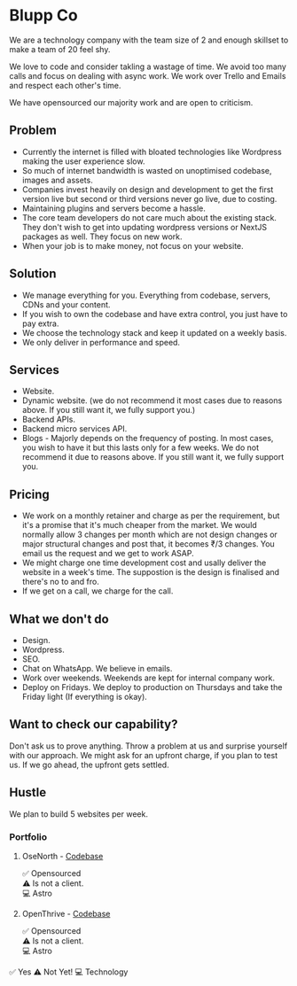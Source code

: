 # Blupp Co
We are a technology company with the team size of 2 and enough skillset to make a team of 20 feel shy.

We love to code and consider takling a wastage of time. We avoid too many calls and focus on dealing with async work. We work over Trello and Emails and respect each other's time.

We have opensourced our majority work and are open to criticism.

## Problem
- Currently the internet is filled with bloated technologies like Wordpress making the user experience slow.
- So much of internet bandwidth is wasted on unoptimised codebase, images and assets.
- Companies invest heavily on design and development to get the first version live but second or third versions never go live, due to costing.
- Maintaining plugins and servers become a hassle.
- The core team developers do not care much about the existing stack. They don't wish to get into updating wordpress versions or NextJS packages as well. They focus on new work.
- When your job is to make money, not focus on your website.

## Solution
- We manage everything for you. Everything from codebase, servers, CDNs and your content.
- If you wish to own the codebase and have extra control, you just have to pay extra.
- We choose the technology stack and keep it updated on a weekly basis.
- We only deliver in performance and speed.

## Services
- Website.
- Dynamic website. (we do not recommend it most cases due to reasons above. If you still want it, we fully support you.)
- Backend APIs.
- Backend micro services API.
- Blogs - Majorly depends on the frequency of posting. In most cases, you wish to have it but this lasts only for a few weeks. We do not recommend it due to reasons above. If you still want it, we fully support you.

## Pricing
- We work on a monthly retainer and charge as per the requirement, but it's a promise that it's much cheaper from the market. We would normally allow 3 changes per month which are not design changes or major structural changes and post that, it becomes ₹/3 changes. You email us the request and we get to work ASAP.
- We might charge one time development cost and usally deliver the website in a week's time. The suppostion is the design is finalised and there's no to and fro.
- If we get on a call, we charge for the call.

## What we don't do
- Design.
- Wordpress.
- SEO.
- Chat on WhatsApp. We believe in emails.
- Work over weekends. Weekends are kept for internal company work.
- Deploy on Fridays. We deploy to production on Thursdays and take the Friday light (If everything is okay).

## Want to check our capability?
Don't ask us to prove anything. Throw a problem at us and surprise yourself with our approach. We might ask for an upfront charge, if you plan to test us. If we go ahead, the upfront gets settled.

## Hustle
We plan to build 5 websites per week.

### Portfolio
1. OseNorth - [Codebase](https://github.com/bluppco/osenorth)

    ✅ Opensourced
    \
    ⚠️ Is not a client.
    \
    💻 Astro
2. OpenThrive - [Codebase](https://github.com/bluppco/openthrive)


    ✅ Opensourced\
    ⚠️ Is not a client.\
    💻 Astro


✅ Yes
⚠️ Not Yet!
💻 Technology
